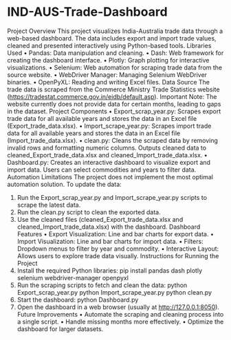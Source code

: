 # IND-AUS-Trade-Dashboard

Project Overview
This project visualizes India-Australia trade data through a web-based dashboard. The data includes export and import trade values, cleaned and presented interactively using Python-based tools.
Libraries Used
•	Pandas: Data manipulation and cleaning.
•	Dash: Web framework for creating the dashboard interface.
•	Plotly: Graph plotting for interactive visualizations.
•	Selenium: Web automation for scraping trade data from the source website.
•	WebDriver Manager: Managing Selenium WebDriver binaries.
•	OpenPyXL: Reading and writing Excel files.
Data Source
The trade data is scraped from the Commerce Ministry Trade Statistics website (https://tradestat.commerce.gov.in/eidb/default.asp).
Important Note: The website currently does not provide data for certain months, leading to gaps in the dataset.
Project Components
•	Export_scrap_year.py: Scrapes export trade data for all available years and stores the data in an Excel file (Export_trade_data.xlsx).
•	Import_scrape_year.py: Scrapes import trade data for all available years and stores the data in an Excel file (Import_trade_data.xlsx).
•	clean.py: Cleans the scraped data by removing invalid rows and formatting numeric columns. Outputs cleaned data to cleaned_Export_trade_data.xlsx and cleaned_Import_trade_data.xlsx.
•	Dashboard.py: Creates an interactive dashboard to visualize export and import data. Users can select commodities and years to filter data.
Automation Limitations
The project does not implement the most optimal automation solution. To update the data:
1.	Run the Export_scrap_year.py and Import_scrape_year.py scripts to scrape the latest data.
2.	Run the clean.py script to clean the exported data.
3.	Use the cleaned files (cleaned_Export_trade_data.xlsx and cleaned_Import_trade_data.xlsx) with the dashboard.
Dashboard Features
•	Export Visualization: Line and bar charts for export data.
•	Import Visualization: Line and bar charts for import data.
•	Filters: Dropdown menus to filter by year and commodity.
•	Interactive Layout: Allows users to explore trade data visually.
Instructions for Running the Project
1. Install the required Python libraries:
pip install pandas dash plotly selenium webdriver-manager openpyxl
2. Run the scraping scripts to fetch and clean the data:
python Export_scrap_year.py
python Import_scrape_year.py
python clean.py
3. Start the dashboard:
python Dashboard.py
4. Open the dashboard in a web browser (usually at http://127.0.0.1:8050).
Future Improvements
•	Automate the scraping and cleaning process into a single script.
•	Handle missing months more effectively.
•	Optimize the dashboard for larger datasets.
